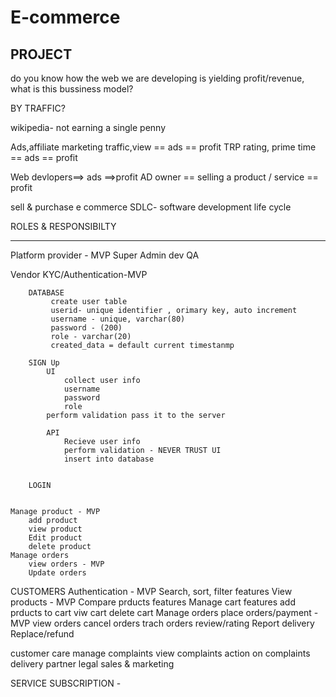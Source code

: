 # E-commerce

PROJECT
-------------------------------------------
do you know how the web we are developing is yielding profit/revenue,
what is this bussiness model?

BY TRAFFIC?

wikipedia- not earning a single penny

Ads,affiliate marketing
    traffic,view == ads == profit
    TRP rating, prime time == ads == profit



Web devlopers==> ads ==>profit
AD owner == selling a product / service ==  profit


sell & purchase 
        e commerce
        SDLC- software development life cycle 


ROLES & RESPONSIBILTY
______________________________________________
Platform  provider - MVP
    Super Admin
    dev
    QA

Vendor
    KYC/Authentication-MVP

        DATABASE
             create user table
             userid- unique identifier , orimary key, auto increment
             username - unique, varchar(80)
             password - (200)
             role - varchar(20)
             created_data = default current timestanmp

        SIGN Up
            UI 
                collect user info
                username 
                password
                role
            perform validation pass it to the server 

            API
                Recieve user info
                perform validation - NEVER TRUST UI 
                insert into database 


        LOGIN
       

    Manage product - MVP
        add product
        view product
        Edit product
        delete product
    Manage orders
        view orders - MVP
        Update orders

CUSTOMERS
    Authentication - MVP
    Search, sort, filter features
    View products - MVP
    Compare prducts features
    Manage cart features
        add prducts to cart
        viw cart
        delete cart
    Manage orders
        place orders/payment - MVP
        view orders
        cancel orders
        trach orders
    review/rating
    Report delivery
    Replace/refund



customer care
    manage complaints
    view complaints
    action on complaints
delivery partner
legal
sales & marketing


SERVICE SUBSCRIPTION - 
